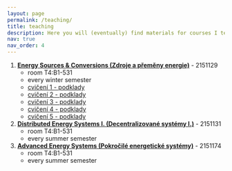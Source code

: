```yaml
---
layout: page
permalink: /teaching/
title: teaching
description: Here you will (eventually) find materials for courses I teach at the Department of Energy Engineering, CTU FME.
nav: true
nav_order: 4
---
```

1. **[Energy Sources &amp; Conversions (Zdroje a přeměny energie)](https://kos.fs.cvut.cz/synopsis/2151129)** - 2151129
   * room T4:B1-531
   * every winter semester
   * [cvičení 1 - podklady](https://campuscvut-my.sharepoint.com/:b:/g/personal/spaleja1_cvut_cz/EUyOf9i6kU1Cirgnhp2WczcBelEmBuTgJwfgCDBKDVJqdg?e=wyOsu1)
   * [cvičení 2 - podklady](https://campuscvut-my.sharepoint.com/:p:/g/personal/spaleja1_cvut_cz/EddQgvyNOlNFvGt4wmHNYXcBQhoAqAqUpebPVnqN6u4NVQ?e=QCOsAm)
   * [cvičení 3 - podklady](https://campuscvut-my.sharepoint.com/:p:/g/personal/spaleja1_cvut_cz/ESCO33sJOhZAkbiZO0SgSo4Bc1v0g35UH65WP4Ztff6Quw?e=Pqf6eh)
   * [cvičení 4 - podklady](https://campuscvut-my.sharepoint.com/:b:/g/personal/spaleja1_cvut_cz/EQygkJiyeMNPtDKw8DV6PqkByEpEvU7cdT_Ozm2MeAPkUQ?e=46IxNP)
   * [cvičení 5 - podklady](https://campuscvut-my.sharepoint.com/:b:/g/personal/spaleja1_cvut_cz/EWHgenlmRBlMnwPTE5PXoIgBSgeeKzX9eUIxPGV4SsaXlA?e=nUErtJ)
2. **[Distributed Energy Systems I. (Decentralizované systémy I.)](https://kos.fs.cvut.cz/synopsis/2151133)** - 2151131
   * room T4:B1-531
   * every summer semester
3. **[Advanced Energy Systems (Pokročilé energetické systémy)](https://kos.fs.cvut.cz/synopsis/2151174)** - 2151174
   * room T4:B1-531
   * every summer semester
